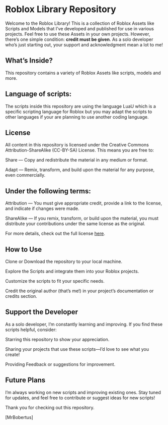 # Roblox Library Repository
Welcome to the Roblox Library! This is a collection of Roblox Assets like Scripts and Models that I’ve developed and published for use in various projects. Feel free to use these Assets in your own projects. However, there’s one simple condition: **credit must be given**. As a solo developer who’s just starting out, your support and acknowledgment mean a lot to me!

## What’s Inside?
This repository contains a variety of Roblox Assets like scripts, models and more.

## Language of scripts:
The scripts inside this repository are using the language LuaU which is a specific scripting language for Roblox but you may adapt the scripts to other languages if your are planning to use another coding language.

## License
All content in this repository is licensed under the Creative Commons Attribution-ShareAlike (CC-BY-SA) License. This means you are free to:

Share — Copy and redistribute the material in any medium or format.

Adapt — Remix, transform, and build upon the material for any purpose, even commercially.

## Under the following terms:

Attribution — You must give appropriate credit, provide a link to the license, and indicate if changes were made.

ShareAlike — If you remix, transform, or build upon the material, you must distribute your contributions under the same license as the original.

For more details, check out the full license [here](https://creativecommons.org/licenses/by-sa/4.0/).

## How to Use
Clone or Download the repository to your local machine.

Explore the Scripts and integrate them into your Roblox projects.

Customize the scripts to fit your specific needs.

Credit the original author (that’s me!) in your project’s documentation or credits section.

## Support the Developer
As a solo developer, I’m constantly learning and improving. If you find these scripts helpful, consider:

Starring this repository to show your appreciation.

Sharing your projects that use these scripts—I’d love to see what you create!

Providing Feedback or suggestions for improvement.

## Future Plans
I’m always working on new scripts and improving existing ones. Stay tuned for updates, and feel free to contribute or suggest ideas for new scripts!

Thank you for checking out this repository.

[MrBobertus]
